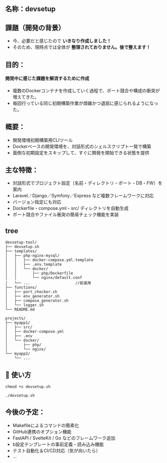 ## 名称：devsetup

## 課題（開発の背景）
- 今、必要だと感じたので **いきなり作成しました！**
- そのため、現時点では全体が **整理されておりません。後で整えます！**


## 目的：
#### 開発中に感じた課題を解消するために作成
- 複数のDockerコンテナを作成していく過程で、ポート競合や構成の衝突が増えてきた。
- 毎回行っている同じ初期構築作業が煩雑かつ退屈に感じられるようになった。

## 概要：
- 開発環境初期構築用CLIツール
- Dockerベースの開発環境を、対話形式のシェルスクリプト一発で構築
- 面倒な初期設定をスキップして、すぐに開発を開始できる状態を提供


## 主な特徴：
- 対話形式でプロジェクト設定（名前・ディレクトリ・ポート・DB・FW）を案内
- Laravel／Django／Symfony／Express など複数フレームワークに対応
- バージョン指定にも対応
- Dockerfile・compose.yml・src/ ディレクトリを自動生成
- ポート競合やファイル衝突の簡易チェック機能を実装

## tree
```
devsetup-tool/                     
├── devsetup.sh                    
├── templates/                     
│   ├── php-nginx-mysql/           
│   │   ├── docker-compose.yml.template
│   │   ├── .env.template
│   │   └── docker/                
│   │       ├── php/Dockerfile
│   │       └── nginx/default.conf
│   └── ...                    //拡張用    
├── functions/                     
│   ├── port_checker.sh            
│   ├── env_generator.sh           
│   ├── compose_generator.sh       
│   └── logger.sh                  
└── README.md                      

projects/                          
├── myapp1/                        
│   ├── src/                       
│   ├── docker-compose.yml         
│   ├── .env                     
│   └── docker/                    
│       ├── php/
│       └── nginx/
└── myapp2/                        
    └── ...

```

## 🚀 使い方
```
chmod +x devsetup.sh

./devsetup.sh
```

## 今後の予定：
- Makefileによるコマンドの簡素化
- GitHub連携のオプション機能
- FastAPI / SvelteKit / Go などのフレームワーク追加
- b設定テンプレートの事前定義・読み込み機能
- テスト自動化＆CI/CD対応（気が向いたら）
- ...
